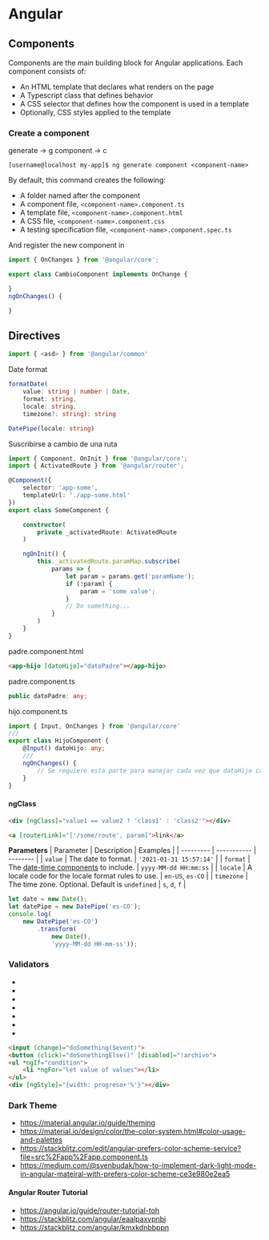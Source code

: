 # Angular

## Components

Components are the main building block for Angular applications. Each component consists of:
* An HTML template that declares what renders on the page
* A Typescript class that defines behavior
* A CSS selector that defines how the component is used in a template
* Optionally, CSS styles applied to the template

### Create a component

generate -> g
component -> c


```console
[username@localhost my-app]$ ng generate component <component-name>
```

By default, this command creates the following:
* A folder named after the component
* A component file, `<component-name>.component.ts`
* A template file, `<component-name>.component.html`
* A CSS file, `<component-name>.component.css`
* A testing specification file, `<component-name>.component.spec.ts`

And register the new component in 

```ts
import { OnChanges } from '@angular/core';

export class CambioComponent implements OnChange {

}
ngOnChanges() {

}
```

## Directives

```ts
import { <asd> } from '@angular/common'
```

Date format

```ts
formatDate(
    value: string | number | Date,
    format: string,
    locale: string,
    timezone?: string): string
```

```ts
DatePipe(locale: string)
```


Suscribirse a cambio de una ruta

```ts
import { Component, OnInit } from '@angular/core';
import { ActivatedRoute } from '@angular/router';

@Component({
    selector: 'app-some',
    templateUrl: './app-some.html'
})
export class SomeComponent {

    constructor(
        private _activatedRoute: ActivatedRoute
    )

    ngOnInit() {
        this._activatedRoute.paramMap.subscribe(
            params => {
                let param = params.get('paramName');
                if (!param) {
                    param = 'some value';
                }
                // Do something...
            }
        )
    }
}
```



padre.component.html
```html
<app-hijo [datoHijo]="datoPadre"></app-hijo>
```

padre.component.ts
```ts
public datoPadre: any;
```

hijo.component.ts
```ts
import { Input, OnChanges } from '@angular/core'
///
export class HijoComponent {
    @Input() datoHijo: any;
    ///
    ngOnChanges() {
        // Se requiere esta parte para manejar cada vez que datoHijo cambie
    }
}
```

#### ngClass
```html
<div [ngClass]="value1 == value2 ? 'class1' : 'class2'"></div>
```

```html
<a [routerLink]="['/some/route', param]">link</a>
```

**Parameters**
| Parameter | Description | Examples |
| --------- | ----------- | -------- |
| `value`   | The date to format. | `'2021-01-31 15:57:14'` |
| `format` | The [date-time components](https://angular.io/api/common/DatePipe#description) to include. | `yyyy-MM-dd HH:mm:ss` |
| `locale` | A locale code for the locale format rules to use. | `en-US`, `es-CO` |
| `timezone` | The time zone. Optional. Default is `undefined` | `s`, `d`, `f` |



```ts
let date = new Date();
let datePipe = new DatePipe('es-CO');
console.log(
    new DatePipe('es-CO')
        .transform(
            new Date(),
            'yyyy-MM-dd HH-mm-ss'));
```


### Validators

* 
* 
* 
* 
* 
* 
* 

```html
<input (change)="doSomething($event)">
<button (click)="doSonethingElse()" [disabled]="!archivo">
<ul *ngIf="condition">
    <li *ngFor="let value of values"></li>
</ul>
<div [ngStyle]="{width: progreso+'%'}"></div>
```






### Dark Theme
* https://material.angular.io/guide/theming
* https://material.io/design/color/the-color-system.html#color-usage-and-palettes
* https://stackblitz.com/edit/angular-prefers-color-scheme-service?file=src%2Fapp%2Fapp.component.ts
* https://medium.com/@svenbudak/how-to-implement-dark-light-mode-in-angular-mateiral-with-prefers-color-scheme-ce3e980e2ea5





#### Angular Router Tutorial
* https://angular.io/guide/router-tutorial-toh
* https://stackblitz.com/angular/eaalpaxvpnbj
* https://stackblitz.com/angular/kmxkdnbbppn


